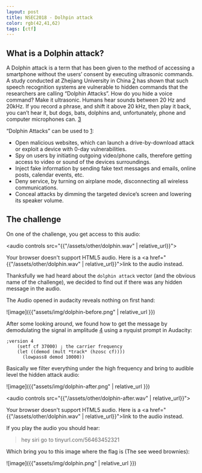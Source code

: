 ```yaml
---
layout: post
title: NSEC2018 - Dolhpin attack
color: rgb(42,41,62)
tags: [ctf]
---
```


## What is a Dolphin attack?

A Dolphin attack is a term that has been given to the method of accessing a smartphone without the users’ consent by executing ultrasonic commands.
A study conducted at Zhejiang University in China [2] has shown that such speech recognition systems are vulnerable to hidden commands that the researchers are calling “Dolphin Attacks”.
How do you hide a voice command? Make it ultrasonic. Humans hear sounds between 20 Hz and 20kHz. 
If you record a phrase, and shift it above 20 kHz, then play it back, you can’t hear it, but dogs, bats, dolphins and, unfortunately, phone and computer microphones can. [3]

“Dolphin Attacks” can be used to [1]:
  - Open malicious websites, which can launch a drive-by-download attack or exploit a device with 0-day vulnerabilities.
  - Spy on users by initiating outgoing video/phone calls, therefore getting access to video or sound of the devices surroundings.
  - Inject fake information by sending fake text messages and emails, online posts, calendar events, etc.
  - Deny service, by turning on airplane mode, disconnecting all wireless communications.
  - Conceal attacks by dimming the targeted device’s screen and lowering its speaker volume.
    
[1]: https://fraudwatchinternational.com/expert-explanations/what-is-a-dolphin-attack/
[2]: https://arxiv.org/abs/1708.09537
[3]: https://it.wisc.edu/news/dolphin-attack-hacking-phones-via-ultrasound/    

## The challenge

On one of the challenge, you get access to this audio:

<audio controls src="{{"/assets/other/dolphin.wav" | relative_url}}"><p>Your browser doesn't support HTML5 audio. Here is a <a href="{{"/assets/other/dolphin.wav" | relative_url}}">link to the audio</a> instead.</p></audio>

Thanksfully we had heard about the `dolphin attack` vector (and the obvious name of the challenge), we decided to find out if there was any hidden message in the audio.

The Audio opened in audacity reveals nothing on first hand:

![image]({{"assets/img/dolphin-before.png" | relative_url }})

After some looking around, we found how to get the message by demodulating the signal in amplitude [4] using a nyquist prompt in Audacity:

```ny
;version 4
    (setf cf 37000) ; the carrier frequency
    (let ((demod (mult *track* (hzosc cf))))
      (lowpass8 demod 10000))
```

Basically we filter everything under the high frequency and bring to audible level the hidden attack audio:
 
![image]({{"assets/img/dolphin-after.png" | relative_url }})

<audio controls src="{{"/assets/other/dolphin-after.wav" | relative_url}}"><p>Your browser doesn't support HTML5 audio. Here is a <a href="{{"/assets/other/dolphin.wav" | relative_url}}">link to the audio</a> instead.</p></audio>

If you play the audio you should hear:

> hey siri go to tinyurl.com/56463452321

Which bring you to this image where the flag is (The see weed brownies):

![image]({{"assets/img/dolphin.png" | relative_url }})


[4]: https://forum.audacityteam.org/viewtopic.php?t=95331      
[5]: tinyurl.com/56463452321